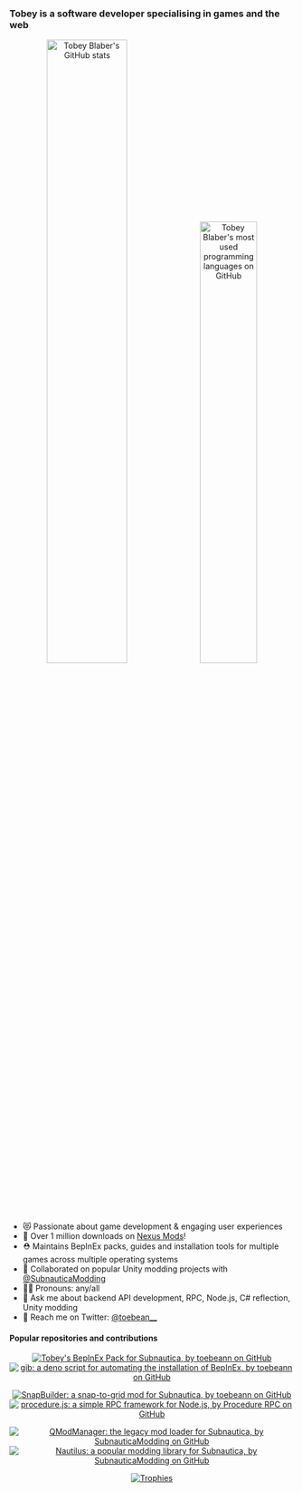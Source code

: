 ### Tobey is a software developer specialising in games and the web

<p align="center">
  <a href="https://github.com/anuraghazra/github-readme-stats" target="_blank"><img src="https://github-readme-stats.vercel.app/api?username=toebeann&show_icons=true&count_private=true&theme=omni&hide_border=true" alt="Tobey Blaber's GitHub stats" width="53.1%" /></a>
  <a href="https://github.com/anuraghazra/github-readme-stats" target="_blank"><img width="44.7%" src="https://github-readme-stats.vercel.app/api/top-langs/?username=toebeann&theme=omni&layout=compact&hide_border=true&langs_count=6" alt="Tobey Blaber's most used programming languages on GitHub" /></a>
</p>

- 😻 Passionate about game development & engaging user experiences
- 🚀 Over 1 million downloads on [Nexus Mods](https://www.nexusmods.com/users/83851883?tab=user+files)!
- ⛑️ Maintains BepInEx packs, guides and installation tools for multiple games across multiple operating systems
- 🤼 Collaborated on popular Unity modding projects with <a href="https://github.com/SubnauticaModding" target="_blank">@SubnauticaModding</a>
- 🏳️‍🌈 Pronouns: any/all
- 💬 Ask me about backend API development, RPC, Node.js, C# reflection, Unity modding
- 💌 Reach me on Twitter: <a href="https://twitter.com/toebean__" target="_blank">@toebean__</a>

#### Popular repositories and contributions
<p align="center">
  <a href="https://github.com/toebeann/BepInEx.Subnautica" target="_blank"><img align="center" src="https://github-readme-stats.vercel.app/api/pin/?username=toebeann&repo=BepInEx.Subnautica&theme=omni&hide_border=true" alt="Tobey's BepInEx Pack for Subnautica, by toebeann on GitHub" /></a>
  <a href="https://github.com/toebeann/gib" target="_blank"><img align="center" src="https://github-readme-stats.vercel.app/api/pin/?username=toebeann&repo=gib&theme=omni&hide_border=true&show_owner=true" alt="gib: a deno script for automating the installation of BepInEx, by toebeann on GitHub" /></a>
</p>
<p align="center">
  <a href="https://github.com/toebeann/SnapBuilder" target="_blank"><img align="center" src="https://github-readme-stats.vercel.app/api/pin/?username=toebeann&repo=SnapBuilder&theme=omni&hide_border=true" alt="SnapBuilder: a snap-to-grid mod for Subnautica, by toebeann on GitHub" /></a>
  <a href="https://github.com/procedure-rpc/procedure.js" target="_blank"><img align="center" src="https://github-readme-stats.vercel.app/api/pin/?username=procedure-rpc&repo=procedure.js&theme=omni&hide_border=true&show_owner=true" alt="procedure.js: a simple RPC framework for Node.js, by Procedure RPC on GitHub" /></a>
</p>
<p align="center">
  <a href="https://github.com/SubnauticaModding/QModManager" target="_blank"><img src="https://github-readme-stats.vercel.app/api/pin/?username=SubnauticaModding&repo=QModManager&theme=omni&hide_border=true&show_owner=true" alt="QModManager: the legacy mod loader for Subnautica, by SubnauticaModding on GitHub" /></a>
  <a href="https://github.com/SubnauticaModding/Nautilus" target="_blank"><img src="https://github-readme-stats.vercel.app/api/pin/?username=SubnauticaModding&repo=Nautilus&theme=omni&hide_border=true&show_owner=true" alt="Nautilus: a popular modding library for Subnautica, by SubnauticaModding on GitHub" /></a>
</p>
<p align="center">
  <a href="https://github.com/ryo-ma/github-profile-trophy" target="_blank"><img src="https://github-profile-trophy.vercel.app/?username=toebeann&theme=dracula&column=-1&rank=-C&no-frame=true&margin-w=4&margin-h=4" alt="Trophies" /></a>
</p>
